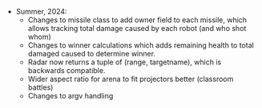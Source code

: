* Summer, 2024:
  * Changes to missile class to add owner field to each missile, which allows
    tracking total damage caused by each robot (and who shot whom)
  * Changes to winner calculations which adds remaining health to total
    damaged caused to determine winner.
  * Radar now returns a tuple of (range, targetname), which is backwards
    compatible.
  * Wider aspect ratio for arena to fit projectors better (classroom battles)
  * Changes to argv handling

  
